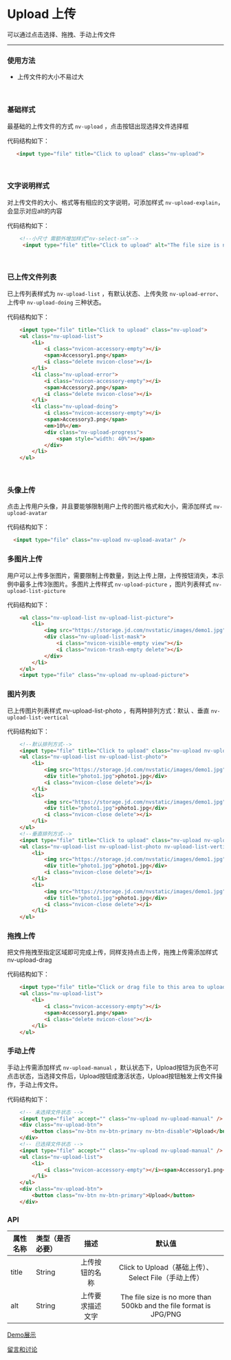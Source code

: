 # Upload 上传

可以通过点击选择、拖拽、手动上传文件

---

### 使用方法

+ 上传文件的大小不易过大

<br/>

### 基础样式

最基础的上传文件的方式 `nv-upload` ，点击按钮出现选择文件选择框

代码结构如下：

```html
   <input type="file" title="Click to upload" class="nv-upload">
```

<br/>

### 文字说明样式

对上传文件的大小、格式等有相应的文字说明，可添加样式 `nv-upload-explain`，会显示对应alt的内容


代码结构如下：

```html
    <!--小尺寸 需额外增加样式“nv-select-sm”-->
     <input type="file" title="Click to upload" alt="The file size is no more than 500kb and the file format is JPG/PNG" class="nv-upload nv-upload-explain">
```
<br/>

### 已上传文件列表

已上传列表样式为 `nv-upload-list` ，有默认状态、上传失败 `nv-upload-error`、上传中 `nv-upload-doing` 三种状态。

代码结构如下：

```html
    <input type="file" title="Click to upload" class="nv-upload">
    <ul class="nv-upload-list">
        <li>
            <i class="nvicon-accessory-empty"></i>
            <span>Accessory1.png</span>
            <i class="delete nvicon-close"></i>
        </li>
        <li class="nv-upload-error">
            <i class="nvicon-accessory-empty"></i>
            <span>Accessory2.png</span>
            <i class="delete nvicon-close"></i>
        </li>
        <li class="nv-upload-doing">
            <i class="nvicon-accessory-empty"></i>
            <span>Accessory3.png</span>
            <em>10%</em>
            <div class="nv-upload-progress">
                <span style="width: 40%"></span>
            </div>
        </li>
    </ul>
```
<br/>

### 头像上传

点击上传用户头像，并且要能够限制用户上传的图片格式和大小，需添加样式 `nv-upload-avatar`

代码结构如下：

```html
  <input type="file" class="nv-upload nv-upload-avatar" />
```

### 多图片上传

用户可以上传多张图片，需要限制上传数量，到达上传上限，上传按钮消失，本示例中最多上传3张图片。多图片上传样式 `nv-upload-picture` ，图片列表样式 `nv-upload-list-picture`

代码结构如下：

```html
    <ul class="nv-upload-list nv-upload-list-picture">
        <li>
            <img src="https://storage.jd.com/nvstatic/images/demo1.jpg">
            <div class="nv-upload-list-mask">
                <i class="nvicon-visible-empty view"></i>
                <i class="nvicon-trash-empty delete"></i>
            </div>
        </li>
    </ul>
    <input type="file" class="nv-upload nv-upload-picture">
```

### 图片列表

已上传图片列表样式 nv-upload-list-photo ，有两种排列方式：默认 、垂直 `nv-upload-list-vertical`

代码结构如下：

```html
    <!--默认排列方式-->
    <input type="file" title="Click to upload" class="nv-upload nv-upload-photo">
    <ul class="nv-upload-list nv-upload-list-photo">
        <li>
            <img src="https://storage.jd.com/nvstatic/images/demo1.jpg">
            <div title="photo1.jpg">photo1.jpg</div>
            <i class="nvicon-close delete"></i>
        </li>
        <li>
            <img src="https://storage.jd.com/nvstatic/images/demo1.jpg">
            <div title="photo1.jpg">photo1.jpg</div>
            <i class="nvicon-close delete"></i>
        </li>
    </ul>
    <!--垂直排列方式-->
    <input type="file" title="Click to upload" class="nv-upload nv-upload-photo">
    <ul class="nv-upload-list nv-upload-list-photo nv-upload-list-vertical">
        <li>
            <img src="https://storage.jd.com/nvstatic/images/demo1.jpg">
            <div title="photo1.jpg">photo1.jpg</div>
            <i class="nvicon-close delete"></i>
        </li>
        <li>
            <img src="https://storage.jd.com/nvstatic/images/demo1.jpg">
            <div title="photo1.jpg">photo1.jpg</div>
            <i class="nvicon-close delete"></i>
        </li>
    </ul>
```

### 拖拽上传

把文件拖拽至指定区域即可完成上传，同样支持点击上传，拖拽上传需添加样式 nv-upload-drag

代码结构如下：

```html
    <input type="file" title="Click or drag file to this area to upload" alt="The file size is no more than 500kb and the file format is JPG/PNG" class="nv-upload nv-upload-drag">
    <ul class="nv-upload-list">
        <li>
            <i class="nvicon-accessory-empty"></i>
            <span>Accessory1.png</span>
            <i class="delete nvicon-close"></i>
        </li>
    </ul>
```

### 手动上传

手动上传需添加样式 `nv-upload-manual` ，默认状态下，Upload按钮为灰色不可点击状态，当选择文件后，Upload按钮成激活状态，Upload按钮触发上传文件操作，手动上传文件。

代码结构如下：

```html
    <!-- 未选择文件状态 -->
    <input type="file" accept="" class="nv-upload nv-upload-manual" />
    <div class="nv-upload-btn">
        <button class="nv-btn nv-btn-primary nv-btn-disable">Upload</button>
    </div>
    <!-- 已选择文件状态 -->
    <input type="file" accept="" class="nv-upload nv-upload-manual" />
    <ul class="nv-upload-list">
        <li>
            <i class="nvicon-accessory-empty"></i><span>Accessory1.png</span><i class="delete nvicon-close"></i>
        </li>
    </ul>
    <div class="nv-upload-btn">
        <button class="nv-btn nv-btn-primary">Upload</button>
    </div>
```


### API

| 属性名称  | 类型（是否必要）   |  描述  |  默认值 |
| --------    | :----- | :----:  | :----: |
| title  | String   | 上传按钮的名称 | Click to Upload（基础上传）、Select File（手动上传）|
| alt  | String   | 上传要求描述文字 | The file size is no more than 500kb and the file format is JPG/PNG |





[Demo展示](http://www.nv-js.com/api?type=upload)

[留言和讨论](https://github.com/guguaihaha/nv-source/issues/14)

    